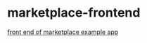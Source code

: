 # marketplace-frontend
[front end of marketplace example app](https://github.com/jnewman12/market_place_api)
